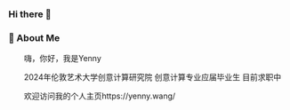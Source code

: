 ### Hi there 👋

### 🤺 About Me

<p>&emsp;&emsp;嗨，你好，我是Yenny</p>
<p>&emsp;&emsp;2024年伦敦艺术大学创意计算研究院 创意计算专业应届毕业生 目前求职中</p>
<p>&emsp;&emsp;欢迎访问我的个人主页https://yenny.wang/</p>


